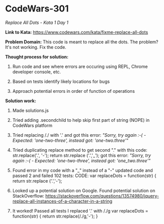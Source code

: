 # CodeWars-301
*Replace All Dots - Kata 1 Day 1*

**Link to Kata:** https://www.codewars.com/kata/fixme-replace-all-dots

**Problem Domain:** This code is meant to replace all the dots. The problem? It's not working. Fix the code.

**Thought process for solution:**

1. Run code and see where errors are occuring using REPL, Chrome developer console, etc.

2. Based on tests identify likely locations for bugs

3. Approach potential errors in order of function of operations

**Solution work:**
1. Made solutions.js

2. Tried adding .secondchild to help skip first part of string (NOPE) in CodeWars platform

3. Tried replacing /./ with '.' and got this error: _"Sorry, try again :-( - Expected: 'one-two-three', instead got: 'one-two.three'"_

4. Tried duplicating replace method to get second "." with this code:
 str.replace('.', '-');
 return str.replace ('.','_');
 got this error: _"Sorry, try again :-( - Expected: 'one-two-three', instead got: 'one_two.three'"_

5. Found error in my code with a "_" instead of a "-" updated code and passed 2 and failed 102 tests:
    CODE: var replaceDots = function(str) {
    return str.replace ('.','-');

6. Looked up a potential solution on Google. Found potential solution on StackOverflow: https://stackoverflow.com/questions/13574980/jquery-replace-all-instances-of-a-character-in-a-string

7. It worked! Passed all tests I replaced '.' with /\./g
var replaceDots = function(str) {
 return str.replace(/\./g,'-');
}

